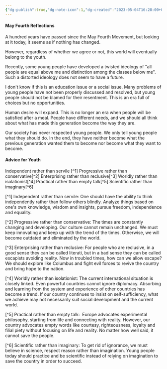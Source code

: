 ```yaml
---
{"dg-publish":true,"dg-note-icon":1,"dg-created":"2023-05-04T16:28:00+08:00","dg-updated":"2023-05-04T16:28:00+08:00","tags":["youth","reflectiion"],"dg-path":"Writing/May Fourth Reflections.md","permalink":"/Writing/May Fourth Reflections/","dgPassFrontmatter":true,"noteIcon":1,"created":"2023-05-04T16:28:00+08:00","updated":"2023-05-04T16:28:00+08:00"}
---
```



#### May Fourth Reflections

A hundred years have passed since the May Fourth Movement, but looking at it today, it seems as if nothing has changed.  

However, regardless of whether we agree or not, this world will eventually belong to the youth. 

Recently, some young people have developed a twisted ideology of "all people are equal above me and distinction among the classes below me". Such a distorted ideology does not seem to have a future.  

I don't know if this is an education issue or a social issue. Many problems of young people have not been properly discussed and resolved, but young people should not be blamed for their resentment. This is an era full of choices but no opportunities. 

Human desire will expand. This is no longer an era when people will be satisfied after a meal. People have different needs, and we should all think about what has made this generation become the way they are.  

Our society has never respected young people. We only tell young people what they should do. In the end, they have neither become what the previous generation wanted them to become nor become what they want to become.


#### Advice for Youth

Independent rather than servile [^1]
Progressive rather than conservative[^2]
Enterprising rather than reclusive[^3]
Worldly rather than isolationist[^4]
Practical rather than empty talk[^5]
Scientific rather than imaginary[^6]


[^1] Independent rather than servile:  One should have the ability to think independently rather than follow others blindly. Analyze things based on one's own knowledge, wisdom and insights, pursue freedom, independence and equality.

[^2] Progressive rather than conservative:  The times are constantly changing and developing. Our culture cannot remain unchanged. We must keep innovating and keep up with the trend of the times. Otherwise, we will become outdated and eliminated by the world.

[^3] Enterprising rather than reclusive:  For people who are reclusive, in a good sense they can be called literati, but in a bad sense they can be called escapists avoiding reality. Now in troubled times, how can we allow escape? We should explore like Columbus and fight evil forces to revive the country and bring hope to the nation.

[^4] Worldly rather than isolationist:  The current international situation is closely linked. Even powerful countries cannot ignore diplomacy. Absorbing and learning from the system and experience of other countries has become a trend. If our country continues to insist on self-sufficiency, what we achieve may not necessarily suit social development and the current world.

[^5] Practical rather than empty talk:   Europe advocates experimental philosophy, starting from life and connecting with reality. However, our country advocates empty words like courtesy, righteousness, loyalty and filial piety without focusing on life and reality. No matter how well said, it cannot save the people.

[^6] Scientific rather than imaginary:  To get rid of ignorance, we must believe in science, respect reason rather than imagination. Young people today should practice and be scientific instead of relying on imagination to save the country in order to succeed. 
